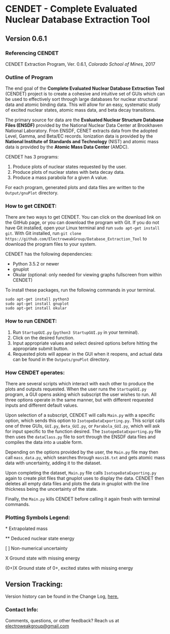 # CENDET - Complete Evaluated Nuclear Database Extraction Tool
## Version 0.6.1

### Referencing CENDET
CENDET Extraction Program, Ver. 0.6.1, *Colorado School of Mines*, 2017

### Outline of Program
The end goal of the **Complete Evaluated Nuclear Database Extraction Tool** (CENDET) project is to create a cohesive and intuitive set of GUIs which can be used to effectively sort through large databases for nuclear structural data and atomic binding data. This will allow for an easy, systematic study of excited nuclear states, atomic mass data, and beta decay transitions.

The primary source for data are the **Evaluated Nuclear Structure Database Files (ENSDF)** provided by the National Nuclear Data Center at Brookhaven National Laboratory. Fron ENSDF, CENET extracts data from the adopted Level, Gamma, and Beta/EC records. Ionization data is provided by the **National Institute of Standards and Technology** (NIST) and atomic mass data is provided by the **Atomic Mass Data Center** (AMDC).

CENDET has 3 programs: 
1. Produce plots of nuclear states requested by the user.
2. Produce plots of nuclear states with beta decay data.
3. Produce a mass parabola for a given A value.

For each program, generated plots and data files are written to the `Output/gnuPlot` directory.

### How to get CENDET:
There are two ways to get CENDET. You can click on the download link on the GitHub page, or you can download the program with Git. If you do not have Git installed, open your Linux terminal and run `sudo apt-get install git`. With Git installed, run `git clone https://github.com/ElectroweakGroup/Database_Extraction_Tool` to download the program files to your system.

CENDET has the following dependencies:

* Python 3.5.2 or newer
* gnuplot
* Okular (optional: only needed for viewing graphs fullscreen from within CENDET)

To install these packages, run the following commands in your terminal.
```
sudo apt-get install python3
sudo apt-get install gnuplot
sudo apt-get install okular
```
### How to run CENDET:
1. Run `StartupGUI.py` (`python3 StartupGUI.py` in your terminal).
2. Click on the desired function. 
3. Input appropriate values and select desired options before hitting the appropriate submit button.
4. Requested plots will appear in the GUI when it reopens, and actual data can be found in the `Outputs/gnuPlot` directory.



### How CENDET operates:
There are several scripts which interact with each other to produce the plots and outputs requested. When the user runs the `StartupGUI.py` program, a GUI opens asking which subscript the user wishes to run. All three options operate in the same manner, but with different requested inputs and different default values.

Upon selection of a subscript, CENDET will calls `Main.py` with a specific option, which sends this option to `IsotopeDataExporting.py`. This script calls one of three GUIs, `GUI.py`, `Beta_GUI.py`, or `Parabola_GUI.py`, which will ask for input specific to the function desired. The `IsotopeDataExporting.py` file then uses the `dataClass.py` file to sort through the ENSDF data files and compiles the data into a usable form.

Depending on the options provided by the user, the `Main.py` file may then call `mass_data.py`, which searches through `mass16.txt` and gets atomic mass data with uncertainty, adding it to the dataset.

Upon completing the dataset, `Main.py` file calls `IsotopeDataExporting.py` again to create plot files that gnuplot uses to display the data. CENDET then deletes all empty data files and plots the data in gnuplot with the line thickness being the uncertainty of the state.

Finally, the `Main.py` kills CENDET before calling it again fresh with terminal commands.



### Plotting Symbols Legend:

\*		Extrapolated mass

\*\*		Deduced nuclear state energy

[ ]		Non-numerical uncertainty

X		Ground state with missing energy

(0+)X	Ground state of 0+, excited states with missing energy

## Version Tracking:

Version history can be found in the Change Log, [here.](http://github.com/ElectroweakGroup/Database_Extraction_Tool/blob/master/Changelog.txt)

### Contact Info:
Comments, questions, or other feedback? Reach us at electroweakgroup@gmail.com
